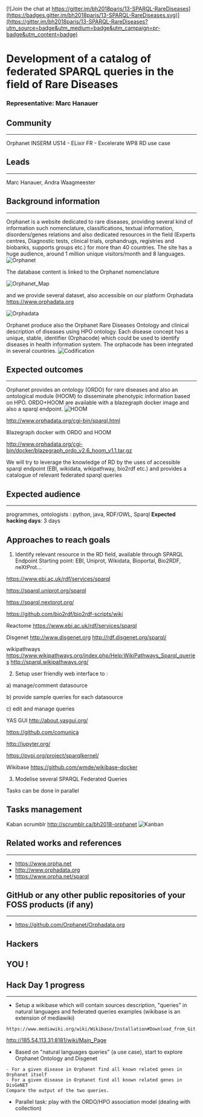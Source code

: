 [![Join the chat at https://gitter.im/bh2018paris/13-SPARQL-RareDiseases](https://badges.gitter.im/bh2018paris/13-SPARQL-RareDiseases.svg)](https://gitter.im/bh2018paris/13-SPARQL-RareDiseases?utm_source=badge&utm_medium=badge&utm_campaign=pr-badge&utm_content=badge)


# Development of a catalog of federated SPARQL queries in the field of Rare Diseases

### Representative: Marc Hanauer

## Community
---

Orphanet INSERM US14 - ELixir FR - Excelerate WP8 RD use case

## Leads
---
Marc Hanauer, Andra Waagmeester

## Background information
---
Orphanet is a website dedicated to rare diseases, providing several kind of information such nomenclature, classifications, textual information, disorders/genes relations and also dedicated resources in the field (Experts centres, Diagnostic tests, clinical trials, orphandrugs, registries and biobanks, supports groups etc.) for more than 40 countries. 
The site has a huge audience, around 1 million unique visitors/month and 8 languages. 
![Orphanet](images/Orphanet.png)

The database content is linked to the Orphanet nomenclature

![Orphanet_Map](images/ORPHANET-map.png)

and we provide several dataset, also accessible on our platform Orphadata https://www.orphadata.org

![Orphadata](images/Screenshot_Orphadata.png)

Orphanet produce also the Orphanet Rare Diseases Ontology and clinical description of diseases using HPO ontology. Each disease concept has a unique, stable, identifier (Orphacode) which could be used to identify diseases in health information system. The orphacode has been integrated in several countries.
![Codification](images/map-codificationOrpha2018.jpg)


## Expected outcomes
---

Orphanet provides an ontology (ORDO) for rare diseases and also an ontological module (HOOM) to disseminate phenotypic information based on HPO. ORDO+HOOM are available with a blazegraph docker image and also a sparql endpoint. 
![HOOM](images/HOOM-ORDO.png)

http://www.orphadata.org/cgi-bin/sparql.html

Blazegraph docker with ORDO and HOOM

http://www.orphadata.org/cgi-bin/docker/blazegraph_ordo_v2.6_hoom_v1.1.tar.gz

We will try to leverage the knowledge of RD by the uses of accessible sparql endpoint (EBI, wikidata, wikipathway, bio2rdf etc.) and provides a catalogue of relevant federated sparql queries

## Expected audience
---

programmes, ontologists : python, java, RDF/OWL, Sparql
**Expected hacking days**: 3 days

## Approaches to reach goals
1) Identify relevant resource in the RD field, available through SPARQL Endpoint
Starting point: EBI, Uniprot, Wikidata, Bioportal, Bio2RDF, neXtProt...

https://www.ebi.ac.uk/rdf/services/sparql

https://sparql.uniprot.org/sparql

https://sparql.nextprot.org/

https://github.com/bio2rdf/bio2rdf-scripts/wiki

Reactome
https://www.ebi.ac.uk/rdf/services/sparql


Disgenet
http://www.disgenet.org
http://rdf.disgenet.org/sparql/


wikipathways
https://www.wikipathways.org/index.php/Help:WikiPathways_Sparql_queries
http://sparql.wikipathways.org/


2) Setup user friendly web interface to :

a) manage/comment datasource

b) provide sample queries for each datasource

c) edit and manage queries

YAS GUI
http://about.yasgui.org/

https://github.com/comunica

http://jupyter.org/

https://pypi.org/project/sparqlkernel/

Wikibase
https://github.com/wmde/wikibase-docker


3) Modelise several SPARQL Federated Queries

Tasks can be done in parallel

## Tasks management
Kaban scrumblr
http://scrumblr.ca/bh2018-orphanet
![Kanban](images/kanban.png)

## Related works and references
---

- https://www.orpha.net
- http://www.orphadata.org
- https://www.orpha.net/sparql

## GitHub or any other public repositories of your FOSS products (if any)
---

- https://github.com/Orphanet/Orphadata.org 

## Hackers
YOU !
---

## Hack Day 1 progress
---

- Setup a wikibase which will contain sources description, "queries" in natural languages and federated queries examples
(wikibase is an extension of mediawiki)
```
https://www.mediawiki.org/wiki/Wikibase/Installation#Download_from_Git
```


http://185.54.113.31:8181/wiki/Main_Page


- Based on "natural languages queries" (a use case), start to explore Orphanet Ontology and Disgenet 
```
- For a given disease in Orphanet find all known related genes in Orphanet itself 
- For a given disease in Orphanet find all known related genes in DisGeNET 
Compare the output of the two queries. 
```

- Parallel task: play with the ORDO/HPO association model (dealing with collection)

